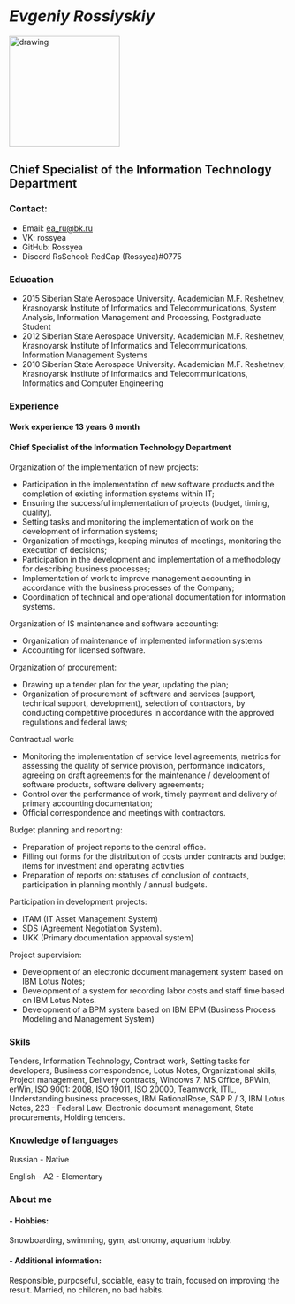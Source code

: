 # *Evgeniy Rossiyskiy*
<img src="https://hhcdn.ru/photo/626351952.jpeg?t=1640689832&h=mkgpu9PU88cRyd0FCflOAQ" alt="drawing" width="200"/>

## Chief Specialist of the Information Technology Department

### Contact:
- Email: ea_ru@bk.ru
- VK: rossyea
- GitHub: Rossyea
- Discord RsSchool: RedCap (Rossyea)#0775

### Education

- 2015
Siberian State Aerospace University. Academician M.F. Reshetnev, Krasnoyarsk
Institute of Informatics and Telecommunications, System Analysis, Information Management and Processing, Postgraduate Student
- 2012
Siberian State Aerospace University. Academician M.F. Reshetnev, Krasnoyarsk
Institute of Informatics and Telecommunications, Information Management Systems
- 2010
Siberian State Aerospace University. Academician M.F. Reshetnev, Krasnoyarsk
Institute of Informatics and Telecommunications, Informatics and Computer Engineering

### Experience 

#### Work experience 13 years 6 month

#### Chief Specialist of the Information Technology Department

Organization of the implementation of new projects:
- Participation in the implementation of new software products and the completion of existing information systems within IT;
- Ensuring the successful implementation of projects (budget, timing, quality).
- Setting tasks and monitoring the implementation of work on the development of information systems;
- Organization of meetings, keeping minutes of meetings, monitoring the execution of decisions;
- Participation in the development and implementation of a methodology for describing business processes;
- Implementation of work to improve management accounting in accordance with the business processes of the Company;
- Coordination of technical and operational documentation for information systems.

Organization of IS maintenance and software accounting:
- Organization of maintenance of implemented information systems
- Accounting for licensed software.

Organization of procurement:
- Drawing up a tender plan for the year, updating the plan;
- Organization of procurement of software and services (support, technical support, development), selection of contractors, by conducting competitive procedures in accordance with the approved regulations and federal laws;

Contractual work:
- Monitoring the implementation of service level agreements, metrics for assessing the quality of service provision, performance indicators, agreeing on draft agreements for the maintenance / development of software products, software delivery agreements;
- Control over the performance of work, timely payment and delivery of primary accounting documentation;
- Official correspondence and meetings with contractors.

Budget planning and reporting:
- Preparation of project reports to the central office.
- Filling out forms for the distribution of costs under contracts and budget items for investment and operating activities
- Preparation of reports on: statuses of conclusion of contracts, participation in planning monthly / annual budgets.

Participation in development projects:
- ITAM (IT Asset Management System)
- SDS (Agreement Negotiation System).
- UKK (Primary documentation approval system)

Project supervision:
- Development of an electronic document management system based on IBM Lotus Notes;
- Development of a system for recording labor costs and staff time based on IBM Lotus Notes.
- Development of a BPM system based on IBM BPM (Business Process Modeling and Management System)

### Skils

Tenders,
Information Technology,
Contract work,
Setting tasks for developers,
Business correspondence,
Lotus Notes,
Organizational skills,
Project management,
Delivery contracts,
Windows 7,
MS Office,
BPWin,
erWin,
ISO 9001: 2008,
ISO 19011,
ISO 20000,
Teamwork,
ITIL,
Understanding business processes,
IBM RationalRose,
SAP R / 3,
IBM Lotus Notes,
223 - Federal Law,
Electronic document management,
State procurements,
Holding tenders.

### Knowledge of languages
Russian - Native

English - A2 - Elementary

### About me
#### - Hobbies: 
Snowboarding, swimming, gym, astronomy, aquarium hobby.

#### - Additional information:
Responsible, purposeful, sociable, easy to train, focused on improving the result.
Married, no children, no bad habits.

